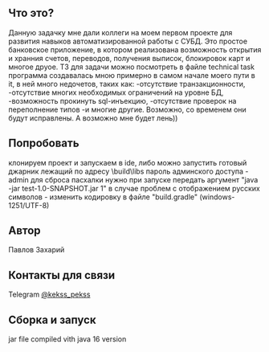 ## Что это?

Данную задачку мне дали коллеги на моем первом проекте для развития навыков автоматизированной работы с СУБД.
Это простое банковское приложение, в котором реализована возможность открытия и хранния счетов, переводов, получения выписок, блокировок карт и многое друое.
ТЗ для задачи можно посмотреть в файле technical task
программа создавалась мною примерно в самом начале моего пути в it, в ней много недочетов, таких как:
-отсутствие транзакционности, 
-отсутствие многих необходимых ограничений на уровне БД,
-возможность прокинуть sql-инъекцию,
-отсутствие проверок на переполнение типов
-и многие другие.
Возможно, со временем они будут исправлены. А возможно мне будет лень))


## Попробовать

клонируем проект и запускаем в ide, либо можно запустить готовый джарник лежащий по адресу \build\libs
пароль админского доступа -admin
для сброса пасхалки нужно при запуске передать аргумент "java -jar test-1.0-SNAPSHOT.jar 1"
в случае проблем с отображением русских символов - изменить кодировку в файле "build.gradle" (windows-1251/UTF-8)

## Автор

Павлов Захарий


## Контакты для связи

Telegram [@kekss_pekss](https://t.me/kekss_pekss)

## Сборка и запуск

jar file compiled vith java 16 version
